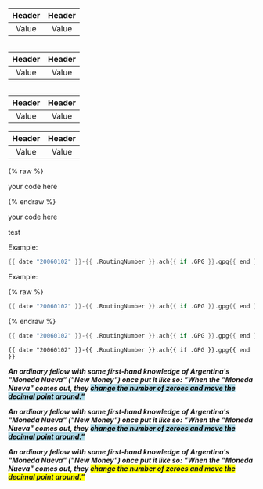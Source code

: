 
| Header | Header | 
| :---: | :---: |
| Value | Value |


<div style="display: flex; justify-content: center;">
  
| Header | Header | 
| :---: | :---: |
| Value | Value |

</div>


<div align="center">
  
| Header | Header | 
| :---: | :---: |
| Value | Value |

</div>


<div align="justify">
  
| Header | Header | 
| :---: | :---: |
| Value | Value |

</div>



  



{% raw %}

your code here

{% endraw %}


[//]: # ({% raw %})

your code here

[//]: # ({% endraw %})



test

Example:

```go
{{ date "20060102" }}-{{ .RoutingNumber }}.ach{{ if .GPG }}.gpg{{ end }}
```

Example:

{% raw %}
```go
{{ date "20060102" }}-{{ .RoutingNumber }}.ach{{ if .GPG }}.gpg{{ end }}
```
{% endraw %}



~~~go
{{ date "20060102" }}-{{ .RoutingNumber }}.ach{{ if .GPG }}.gpg{{ end }}
~~~


```
{{ date "20060102" }}-{{ .RoutingNumber }}.ach{{ if .GPG }}.gpg{{ end }}
```


***An ordinary fellow with some first-hand knowledge of Argentina's "Moneda Nueva" ("New Money") once put it like so: "When the "Moneda Nueva" comes out, they <mark style="background-color: lightblue">change the number of zeroes and move the decimal point around."</mark>***

***An ordinary fellow with some first-hand knowledge of Argentina's "Moneda Nueva" ("New Money") once put it like so: "When the "Moneda Nueva" comes out, they <mark style="background-color: lightblue">change the number of zeroes and move the decimal point around."***</mark>

***An ordinary fellow with some first-hand knowledge of Argentina's "Moneda Nueva" ("New Money") once put it like so: "When the "Moneda Nueva" comes out, they <span style="background-color: #FFFF00">change the number of zeroes and move the decimal point around."***</span>
